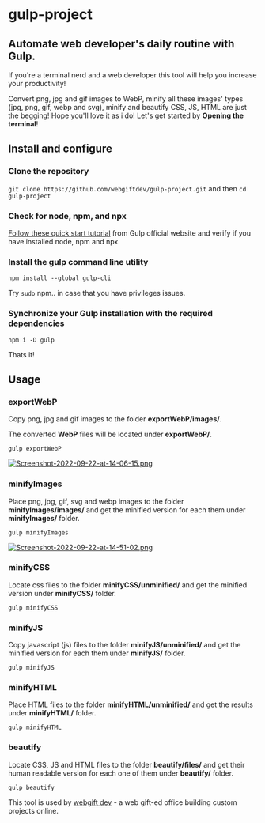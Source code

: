 # gulp-project
## Automate web developer's daily routine with Gulp.

If you're a terminal nerd and a web developer this tool will help you increase your productivity! 

Convert png, jpg and gif images to WebP, minify all these images' types (jpg, png, gif, webp and svg), minify and beautify CSS, JS, HTML are just the begging! Hope you'll love it as i do! Let's get started by **Opening the terminal**!

## Install and configure
### Clone the repository
`git clone https://github.com/webgiftdev/gulp-project.git` and then `cd gulp-project`

### Check for node, npm, and npx
[Follow these quick start tutorial](https://gulpjs.com/docs/en/getting-started/quick-start) from Gulp official website and verify if you have installed node, npm and npx.

### Install the gulp command line utility
`npm install --global gulp-cli`

Try `sudo` npm.. in case that you have privileges issues.

### Synchronize your Gulp installation with the required dependencies
`npm i -D gulp`

Thats it! 

## Usage
### exportWebP
Copy png, jpg and gif images to the folder **exportWebP/images/**. 

The converted **WebP** files will be located under **exportWebP/**.

`gulp exportWebP`

[![Screenshot-2022-09-22-at-14-06-15.png](https://i.postimg.cc/g056rr5W/Screenshot-2022-09-22-at-14-06-15.png)](https://postimg.cc/Mc7GFZqP)


### minifyImages
Place png, jpg, gif, svg and webp images to the folder **minifyImages/images/** and get the minified version for each them under **minifyImages/** folder.

`gulp minifyImages`

[![Screenshot-2022-09-22-at-14-51-02.png](https://i.postimg.cc/RZQZjdKy/Screenshot-2022-09-22-at-14-51-02.png)](https://postimg.cc/TK1xbrkJ)


### minifyCSS
Locate css files to the folder **minifyCSS/unminified/** and get the minified version under **minifyCSS/** folder.

`gulp minifyCSS`

### minifyJS
Copy javascript (js) files to the folder **minifyJS/unminified/** and get the minified version for each them under **minifyJS/** folder.

`gulp minifyJS`

### minifyHTML
Place HTML files to the folder **minifyHTML/unminified/** and get the results under **minifyHTML/** folder.

`gulp minifyHTML`


### beautify
Locate CSS, JS and HTML files to the folder **beautify/files/** and get their human readable version for each one of them under **beautify/** folder.

`gulp beautify`


This tool is used by [webgift dev](https://webgift.dev) - a web gift-ed office building custom projects online.